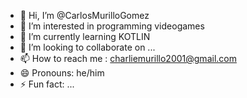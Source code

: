 - 👋 Hi, I’m @CarlosMurilloGomez
- 👀 I’m interested in programming videogames
- 🌱 I’m currently learning KOTLIN
- 💞️ I’m looking to collaborate on ...
- 📫 How to reach me : charliemurillo2001@gmail.com
- 😄 Pronouns: he/him
- ⚡ Fun fact: ...

<!---
CarlosMurilloGomez/CarlosMurilloGomez is a ✨ special ✨ repository because its `README.md` (this file) appears on your GitHub profile.
You can click the Preview link to take a look at your changes.
--->
